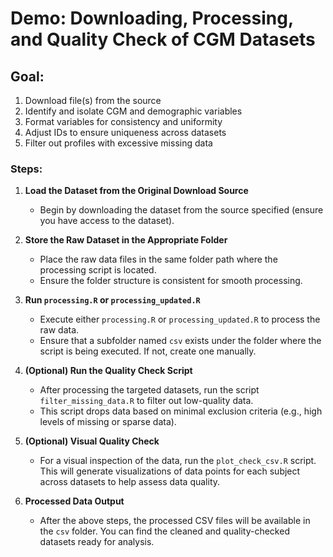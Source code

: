 # Demo: Downloading, Processing, and Quality Check of CGM Datasets

## Goal:
1. Download file(s) from the source
2. Identify and isolate CGM and demographic variables
3. Format variables for consistency and uniformity
4. Adjust IDs to ensure uniqueness across datasets
5. Filter out profiles with excessive missing data

### Steps:

1. **Load the Dataset from the Original Download Source**
   - Begin by downloading the dataset from the source specified (ensure you have access to the dataset).
   
2. **Store the Raw Dataset in the Appropriate Folder**
   - Place the raw data files in the same folder path where the processing script is located.
   - Ensure the folder structure is consistent for smooth processing.

3. **Run `processing.R` or `processing_updated.R`**
   - Execute either `processing.R` or `processing_updated.R` to process the raw data.
   - Ensure that a subfolder named `csv` exists under the folder where the script is being executed. If not, create one manually.

4. **(Optional) Run the Quality Check Script**
   - After processing the targeted datasets, run the script `filter_missing_data.R` to filter out low-quality data.
   - This script drops data based on minimal exclusion criteria (e.g., high levels of missing or sparse data).

5. **(Optional) Visual Quality Check**
   - For a visual inspection of the data, run the `plot_check_csv.R` script. This will generate visualizations of data points for each subject across datasets to help assess data quality.

6. **Processed Data Output**
   - After the above steps, the processed CSV files will be available in the `csv` folder. You can find the cleaned and quality-checked datasets ready for analysis.
